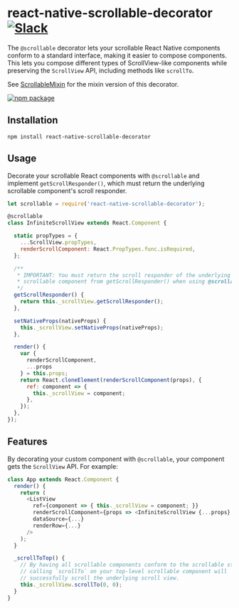 # react-native-scrollable-decorator [![Slack](http://slack.exponentjs.com/badge.svg)](http://slack.exponentjs.com)

The `@scrollable` decorator lets your scrollable React Native components conform to a standard interface, making it easier to compose components. This lets you compose different types of ScrollView-like components while preserving the `ScrollView` API, including methods like `scrollTo`.

See [ScrollableMixin](https://github.com/exponentjs/react-native-scrollable-mixin) for the mixin version of this decorator.

[![npm package](https://nodei.co/npm/react-native-scrollable-decorator.png?downloads=true&downloadRank=true&stars=true)](https://nodei.co/npm/react-native-scrollable-decorator/)

## Installation
```
npm install react-native-scrollable-decorator
```

## Usage

Decorate your scrollable React components with `@scrollable` and implement `getScrollResponder()`, which must return the underlying scrollable component's scroll responder.

```js
let scrollable = require('react-native-scrollable-decorator');

@scrollable
class InfiniteScrollView extends React.Component {

  static propTypes = {
    ...ScrollView.propTypes,
    renderScrollComponent: React.PropTypes.func.isRequired,
  };

  /**
   * IMPORTANT: You must return the scroll responder of the underlying
   * scrollable component from getScrollResponder() when using @scrollable.
   */
  getScrollResponder() {
    return this._scrollView.getScrollResponder();
  },

  setNativeProps(nativeProps) {
    this._scrollView.setNativeProps(nativeProps);
  },

  render() {
    var {
      renderScrollComponent,
      ...props
    } = this.props;
    return React.cloneElement(renderScrollComponent(props), {
      ref: component => {
        this._scrollView = component;
      },
    });
  },
});
```

## Features

By decorating your custom component with `@scrollable`, your component gets the `ScrollView` API. For example:

```js
class App extends React.Component {
  render() {
    return (
      <ListView
        ref={component => { this._scrollView = component; }}
        renderScrollComponent={props => <InfiniteScrollView {...props} />}
        dataSource={...}
        renderRow={...}
      />
    );
  }

  _scrollToTop() {
    // By having all scrollable components conform to the scrollable standard,
    // calling `scrollTo` on your top-level scrollable component will
    // successfully scroll the underlying scroll view.
    this._scrollView.scrollTo(0, 0);
  }
}
```
